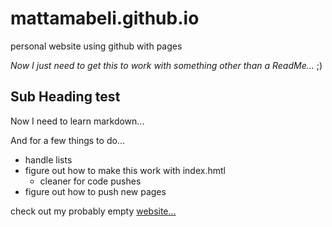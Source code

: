# mattamabeli.github.io
personal website using github with pages

*Now I just need to get this to work with something other than a ReadMe...* ;)

## Sub Heading test  
Now I need to learn markdown...

And for a few things to do...  
  * handle lists  
  * figure out how to make this work with index.hmtl  
       - cleaner for code pushes  
  * figure out how to push new pages

check out my probably empty [website...](www.mattamabeli.com)

